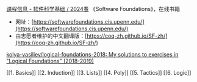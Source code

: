 
[课程信息 - 软件科学基础 / 2024春](https://xiongyingfei.github.io/SF/2024/)
《Software Foundations》，在线书籍
- 网址：[https://softwarefoundations.cis.upenn.edu/](https://softwarefoundations.cis.upenn.edu/)
- 由志愿者维护的中文翻译版：[https://coq-zh.github.io/SF-zh/](https://coq-zh.github.io/SF-zh/)

[kolya-vasiliev/logical-foundations-2018: My solutions to exercises in "Logical Foundations" (2018-2019)](https://github.com/kolya-vasiliev/logical-foundations-2018)

[[1. Basics]]
[[2. Induction]]
[[3. Lists]]
[[4. Poly]]
[[5. Tactics]]
[[6. Logic]]
